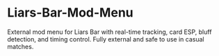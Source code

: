 # Liars-Bar-Mod-Menu
External mod menu for Liars Bar with real-time tracking, card ESP, bluff detection, and timing control. Fully external and safe to use in casual matches.

